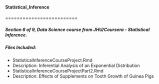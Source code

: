 #### Statistical_Inference
=========================

##### Section 6 of 9, Data Science course from JHU/Coursera - Statistical Inference.

##### Files Included:

* StatisticalInferenceCourseProject.Rmd
* Description: Inferential Analysis of an Exponential Distribution
* StatisticalInferenceCourseProjectPart2.Rmd
* Description: Effects of Supplements on Tooth Growth of Guinea Pigs
